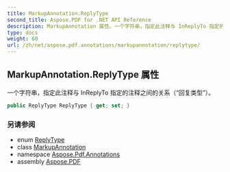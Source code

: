 ```yaml
---
title: MarkupAnnotation.ReplyType
second_title: Aspose.PDF for .NET API Reference
description: MarkupAnnotation 属性。一个字符串，指定此注释与 InReplyTo 指定的注释之间的关系（“回复类型”）。
type: docs
weight: 60
url: /zh/net/aspose.pdf.annotations/markupannotation/replytype/
---
```

## MarkupAnnotation.ReplyType 属性

一个字符串，指定此注释与 InReplyTo 指定的注释之间的关系（“回复类型”）。

```csharp
public ReplyType ReplyType { get; set; }
```

### 另请参阅

* enum [ReplyType](../../replytype/)
* class [MarkupAnnotation](../)
* namespace [Aspose.Pdf.Annotations](../../../aspose.pdf.annotations/)
* assembly [Aspose.PDF](../../../)